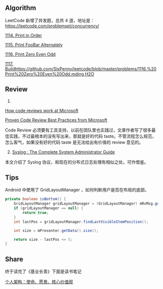 ## Algorithm

LeetCode 新增了并发题，总共 4 道，地址是：https://leetcode.com/problemset/concurrency/

[1114. Print in Order](https://github.com/SixPenny/leetcode/blob/master/problems/1114.%20Print%20in%20Order.md)  

[1115. Print FooBar Alternately](https://github.com/SixPenny/leetcode/blob/master/problems/1115.%20Print%20FooBar%20Alternately.md)  

[1116. Print Zero Even Odd](https://github.com/SixPenny/leetcode/blob/master/problems/1116.%20Print%20Zero%20Even%20Odd.md)  

[1117. Buildhttps://github.com/SixPenny/leetcode/blob/master/problems/1116.%20Print%20Zero%20Even%20Odd.mding H2O](https://github.com/SixPenny/leetcode/blob/master/problems/1117.%20Building%20H2O.md)  

## Review

1. 
[How code reviews work at Microsoft](https://medium.com/free-code-camp/how-code-reviews-work-at-microsoft-4ebdea0cd0c0)

[Proven Code Review Best Practices from Microsoft](michaelagreiler.com/code-review-best-practices/)

Code Review 必须要有工具支持，以前在团队里也实践过，文章作者写了很多最佳实践，不过最根本的没有写出来，那就是好的代码 taste。不管流程怎么规范，怎么客气，如果没有好的代码 taste 是无法给出有价值的 review 意见的。

2. [Syslog : The Complete System Administrator Guide](https://devconnected.com/syslog-the-complete-system-administrator-guide/)

本文介绍了 Syslog 协议，和现在的分布式日志处理有相似之处，可作借鉴。

## Tips

Android 中使用了 GridLayoutManager ，如何判断用户是否在布局的底部。

```java
private boolean isBottom() {
    GridLayoutManager gridLayoutManager = (GridLayoutManager) mRvMsg.getLayoutManager();
    if (gridLayoutManager == null) {
        return true;
    }
    int lastPos = gridLayoutManager.findLastVisibleItemPosition();

    int size = mPresenter.getData().size();

    return size - lastPos <= 5;
}

```

## Share

终于读完了《基业长青》下面是读书笔记

[个人架构：使命、愿景、核心价值观](https://cloud.tencent.com/developer/article/1500299)
